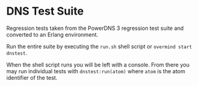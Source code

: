# DNS Test Suite

Regression tests taken from the PowerDNS 3 regression test suite and converted to an Erlang environment.

Run the entire suite by executing the `run.sh` shell script or `overmind start dnstest`.

When the shell script runs you will be left with a console. From there you may run individual tests with `dnstest:run(atom)` where `atom` is the atom identifier of the test.
